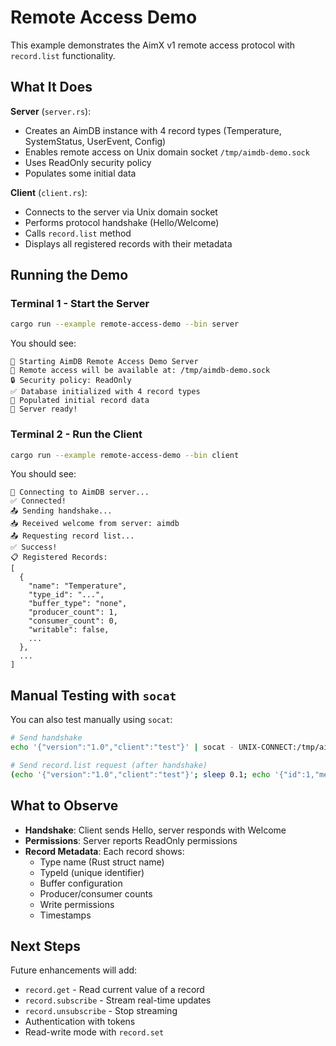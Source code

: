 # Remote Access Demo

This example demonstrates the AimX v1 remote access protocol with `record.list` functionality.

## What It Does

**Server** (`server.rs`):
- Creates an AimDB instance with 4 record types (Temperature, SystemStatus, UserEvent, Config)
- Enables remote access on Unix domain socket `/tmp/aimdb-demo.sock`
- Uses ReadOnly security policy
- Populates some initial data

**Client** (`client.rs`):
- Connects to the server via Unix domain socket
- Performs protocol handshake (Hello/Welcome)
- Calls `record.list` method
- Displays all registered records with their metadata

## Running the Demo

### Terminal 1 - Start the Server

```bash
cargo run --example remote-access-demo --bin server
```

You should see:
```
🚀 Starting AimDB Remote Access Demo Server
📡 Remote access will be available at: /tmp/aimdb-demo.sock
🔒 Security policy: ReadOnly
✅ Database initialized with 4 record types
📝 Populated initial record data
🎯 Server ready!
```

### Terminal 2 - Run the Client

```bash
cargo run --example remote-access-demo --bin client
```

You should see:
```
🔌 Connecting to AimDB server...
✅ Connected!
📤 Sending handshake...
📥 Received welcome from server: aimdb
📤 Requesting record list...
✅ Success!
📋 Registered Records:
[
  {
    "name": "Temperature",
    "type_id": "...",
    "buffer_type": "none",
    "producer_count": 1,
    "consumer_count": 0,
    "writable": false,
    ...
  },
  ...
]
```

## Manual Testing with `socat`

You can also test manually using `socat`:

```bash
# Send handshake
echo '{"version":"1.0","client":"test"}' | socat - UNIX-CONNECT:/tmp/aimdb-demo.sock

# Send record.list request (after handshake)
(echo '{"version":"1.0","client":"test"}'; sleep 0.1; echo '{"id":1,"method":"record.list"}') | socat - UNIX-CONNECT:/tmp/aimdb-demo.sock
```

## What to Observe

- **Handshake**: Client sends Hello, server responds with Welcome
- **Permissions**: Server reports ReadOnly permissions
- **Record Metadata**: Each record shows:
  - Type name (Rust struct name)
  - TypeId (unique identifier)
  - Buffer configuration
  - Producer/consumer counts
  - Write permissions
  - Timestamps

## Next Steps

Future enhancements will add:
- `record.get` - Read current value of a record
- `record.subscribe` - Stream real-time updates
- `record.unsubscribe` - Stop streaming
- Authentication with tokens
- Read-write mode with `record.set`
